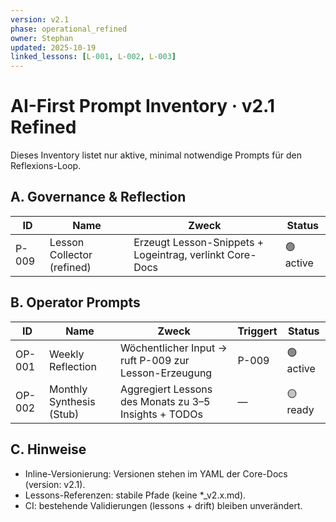 ```yaml
---
version: v2.1
phase: operational_refined
owner: Stephan
updated: 2025-10-19
linked_lessons: [L-001, L-002, L-003]
---
```


# AI-First Prompt Inventory · v2.1 Refined

Dieses Inventory listet nur aktive, minimal notwendige Prompts für den Reflexions-Loop.

## A. Governance & Reflection
| ID | Name | Zweck | Status |
|----|------|-------|--------|
| P-009 | Lesson Collector (refined) | Erzeugt Lesson-Snippets + Logeintrag, verlinkt Core-Docs | 🟢 active |

## B. Operator Prompts
| ID | Name | Zweck | Triggert | Status |
|----|------|-------|---------|--------|
| OP-001 | Weekly Reflection | Wöchentlicher Input → ruft P-009 zur Lesson-Erzeugung | P-009 | 🟢 active |
| OP-002 | Monthly Synthesis (Stub) | Aggregiert Lessons des Monats zu 3–5 Insights + TODOs | — | 🟡 ready |

## C. Hinweise
- Inline-Versionierung: Versionen stehen im YAML der Core-Docs (version: v2.1).
- Lessons-Referenzen: stabile Pfade (keine *_v2.x.md).
- CI: bestehende Validierungen (lessons + drift) bleiben unverändert.
